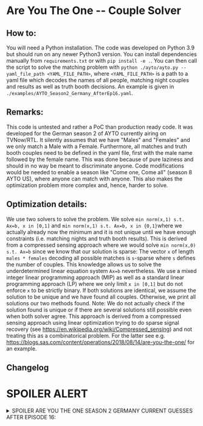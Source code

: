# Are You The One -- Couple Solver

## How to:

You will need a Python installation. The code was developed on Python 3.9 but should run on any newer Python3 version. You can install dependencies manually from `requirements.txt` or with `pip install -e .`.
You can then call the script to solve the matching problem with `python ./ayto/ayto.py --yaml_file_path <YAML_FILE_PATH>`, where `<YAML_FILE_PATH>` is a path to a yaml file which decodes the names of all people, matching night couples and results as well as truth booth decisions. An example is given in `./examples/AYTO_Season2_Germany_AfterEp16.yaml`.

## Remarks:

This code is untested and rather a PoC than production ready code. It was developed for the German season 2 of AYTO currently airing on TVNow/RTL. It silently assumes that we have "Males" and "Females" and we only match a Male with a Female. Furthermore, all matches and truth booth couples need to be defined in the yaml file, first with the male name followed by the female name. This was done because of pure laziness and should in no way be meant to discriminate anyone. Code modifications would be needed to enable a season like "Come one, Come all" (season 8 AYTO US), where anyone can match with anyone. This also makes the optimization problem more complex and, hence, harder to solve.

## Optimization details:

We use two solvers to solve the problem. We solve `min norm(x,1) s.t. Ax=b, x in [0,1]` and `min norm(x,1) s.t. Ax=b, x in {0,1}`where we actually already now the minimum and it is not unique until we have enough constraints (i.e. matching nights and truth booth results). This is derived from a compressed sensing approach where we would solve `min norm(x,0) s.t. Ax=b` since we know that our solution is sparse: The vector `x` of length `males * females` decoding all possible matches is `s`-sparse where `s` defines the number of couples. This knowledge allows us to solve the underdetermined linear equation system `Ax=b` nevertheless. We use a mixed integer linear programming approach (MIP) as well as a standard linear programming approach (LP) where we only limit `x in [0,1]` but do not enforce `x` to be strictly binary. If both solutions are identical, we assume the solution to be unique and we have found all couples. Otherwise, we print all solutions our two methods found. Note: We do not actually check if the solution found is unique or if there are several solutions still possible even when both solver agree. This approach is derived from a compressed sensing approach using linear optimization trying to do sparse signal recovery (see https://en.wikipedia.org/wiki/Compressed_sensing) and not treating this as a combinatorical problem. For the latter see e.g. https://blogs.sas.com/content/operations/2018/08/14/are-you-the-one/ for an example.

## Changelog

# SPOILER ALERT

<details>
<summary>SPOILER ARE YOU THE ONE SEASON 2 GERMANY CURRENT GUESSES AFTER EPISODE 16:</summary>
 
Perfect matches: 
- Aaron + Melissa
- Dario + Sabrina  
- Dominik + Vanessa_E  
- Germain + Christin  
- Marc + Mirjam  
- Marcel + Leonie  
- Marko + Kathleen
- Marvin + Jill
- Maximilian + Victoria  
- Sascha + Laura 

Unclear: 
- Vanessa_M has several matches still, potentially Aaron or Marvin

</details>

